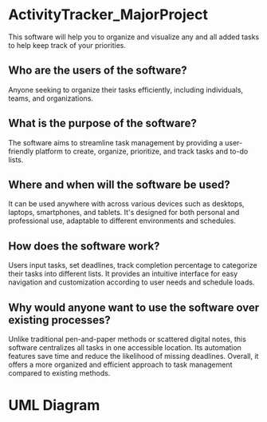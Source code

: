 # ActivityTracker_MajorProject
This software will help you to organize and visualize any and all added tasks to help keep track of your priorities.

## Who are the users of the software?
Anyone seeking to organize their tasks efficiently, including individuals, teams, and organizations.
## What is the purpose of the software?
The software aims to streamline task management by providing a user-friendly platform to create, organize, prioritize, and track tasks and to-do lists.
## Where and when will the software be used?
It can be used anywhere with across various devices such as desktops, laptops, smartphones, and tablets. It's designed for both personal and professional use, adaptable to different environments and schedules.
## How does the software work?
Users input tasks, set deadlines, track completion percentage to categorize their tasks into different lists. It provides an intuitive interface for easy navigation and customization according to user needs and schedule loads.
## Why would anyone want to use the software over existing processes?
Unlike traditional pen-and-paper methods or scattered digital notes, this software centralizes all tasks in one accessible location. Its automation features save time and reduce the likelihood of missing deadlines. Overall, it offers a more organized and efficient approach to task management compared to existing methods.
# UML Diagram
